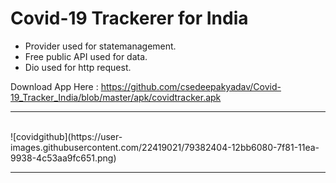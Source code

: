 <h1>Covid-19 Trackerer for India</h1>

- Provider used for statemanagement.
- Free public API used for data.
- Dio used for http request.

Download App Here : https://github.com/csedeepakyadav/Covid-19_Tracker_India/blob/master/apk/covidtracker.apk
<br>
<hr>
<br>
![covidgithub](https://user-images.githubusercontent.com/22419021/79382404-12bb6080-7f81-11ea-9938-4c53aa9fc651.png)


<br>
<hr>
<br>

